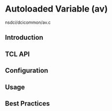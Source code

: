 # Autoloaded Variable (av) #
nsdci/dcicommon/av.c

## Introduction ##

## TCL API ##

## Configuration ##

## Usage ##

## Best Practices ##